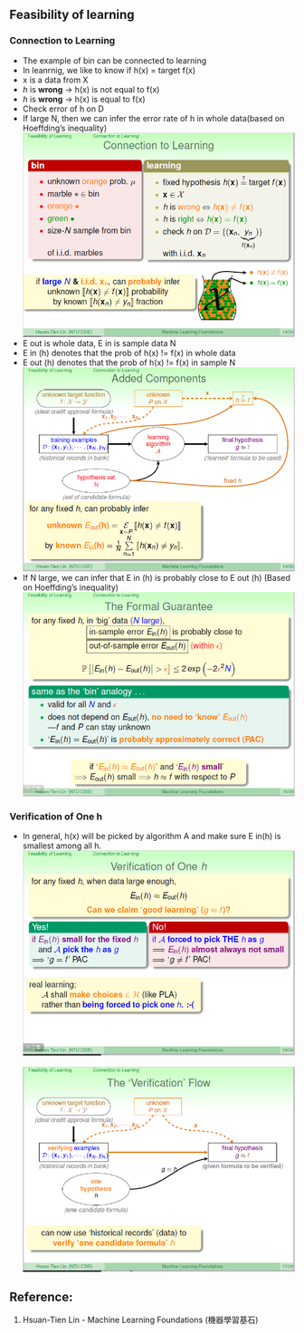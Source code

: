 ## Feasibility of learning

### Connection to Learning
* The example of bin can be connected to learning
* In leanrnig, we like to know if h(x) = target f(x)
* x is a data from X
* *h* is **wrong** -> h(x) is not equal to f(x)
* *h* is **wrong** -> h(x) is equal to f(x)
* Check error of h on D
* If large N, then we can infer the error rate of h in whole data(based on Hoeffding’s inequality)
<br>![image](https://github.com/yhlien1221/Machine_Learning_Foundations_and_Techniques/blob/main/Foundations/pic/15_1.png)<br/>
* E out is whole data, E in is sample data N
* E in (h) denotes that the prob of h(x) != f(x) in whole data
* E out (h) denotes that the prob of h(x) != f(x) in sample N
<br>![image](https://github.com/yhlien1221/Machine_Learning_Foundations_and_Techniques/blob/main/Foundations/pic/15_2.png)<br/>
* If N large, we can infer that E in (h) is probably close to E out (h) (Based on Hoeffding’s inequality)
<br>![image](https://github.com/yhlien1221/Machine_Learning_Foundations_and_Techniques/blob/main/Foundations/pic/15_3.png)<br/>
### Verification of One h
* In general, h(x) will be picked by algorithm A and make sure E in(h) is smallest among all h.
<br>![image](https://github.com/yhlien1221/Machine_Learning_Foundations_and_Techniques/blob/main/Foundations/pic/15_4.png)<br/>
<br>![image](https://github.com/yhlien1221/Machine_Learning_Foundations_and_Techniques/blob/main/Foundations/pic/15_5.png)<br/>


 
## Reference:
1. Hsuan-Tien Lin - Machine Learning Foundations (機器學習基石)

<!-- ref
http://naivered.github.io/2016/07/05/Study_Notes/Machine%20Learning%20Foundations/Machine-Learning-Foundations-L2-Notes-1/
https://cynthiachuang.github.io/Machine-Learning-Foundations-Study-Notes-Mathematical-Foundations-Week2/?view
-->
